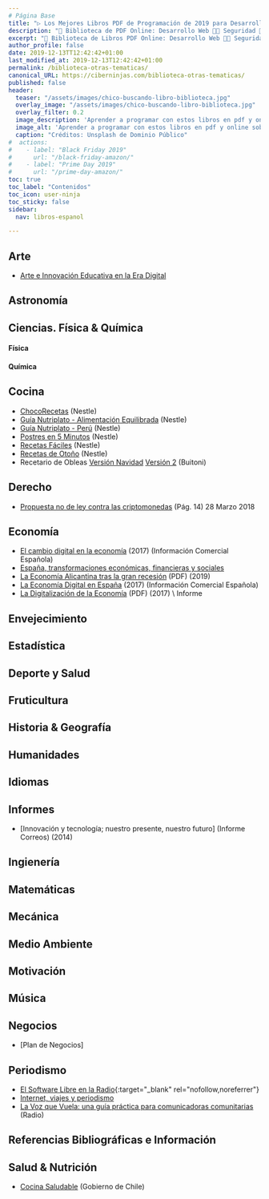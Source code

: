 ```yaml
---
# Página Base
title: "▷ Los Mejores Libros PDF de Programación de 2019 para Desarrolladores 📚"
description: "🚀 Biblioteca de PDF Online: Desarrollo Web 👩‍💻 Seguridad 🔐 Robótica 🤖 Redes 🕸 Criptomonedas 🏠 Domótica 💻 & Más ¡💥 100% GRATIS y en ESPAÑOL 💥!"
excerpt: "🚀 Biblioteca de Libros PDF Online: Desarrollo Web 👩‍💻 Seguridad 🔐 Robótica 🤖 Redes 🕸 Criptomonedas 🏠 Domótica 💻 & Más ¡100% GRATIS y en ESPAÑOL 💥!"
author_profile: false
date: 2019-12-13TT12:42:42+01:00
last_modified_at: 2019-12-13T12:42:42+01:00
permalink: /biblioteca-otras-tematicas/
canonical_URL: https://ciberninjas.com/biblioteca-otras-tematicas/
published: false
header:
  teaser: "/assets/images/chico-buscando-libro-biblioteca.jpg"
  overlay_image: "/assets/images/chico-buscando-libro-biblioteca.jpg"
  overlay_filter: 0.2
  image_description: 'Aprender a programar con estos libros en pdf y online sobre desarrollo web y otras tecnologíases | Ciberninjas'
  image_alt: 'Aprender a programar con estos libros en pdf y online sobre desarrollo web y otras tecnologíases | Ciberninjas'
  caption: "Créditos: Unsplash de Dominio Público"
#  actions:
#    - label: "Black Friday 2019"
#      url: "/black-friday-amazon/"
#    - label: "Prime Day 2019"
#      url: "/prime-day-amazon/"
toc: true
toc_label: "Contenidos"
toc_icon: user-ninja
toc_sticky: false
sidebar:
  nav: libros-espanol

---
```


## Arte

* [Arte e Innovación Educativa en la Era Digital](http://www.laboralcentrodearte.org/es/files/2018/arte-e-innovacion-educativa-en-la-era-digital)

## Astronomía


## Ciencias. Física & Química

#### Física

#### Química

## Cocina

* [ChocoRecetas](https://www.nestle.es/cualificacion/pdf/v2/01_Recetario_5%20minutos.pdf) (Nestle)
* [Guía Nutriplato - Alimentación Equilibrada](https://www.nutriplatonestle.es/nutritest/_docs/guia-nutriplato-nestle.pdf) (Nestle)
* [Guía Nutriplato - Perú](https://www.nestle.com.pe/sites/g/files/pydnoa276/files/asset-library/documents/nestle_plato_guia_nutricionistas.pdf) (Nestle)
* [Postres en 5 Minutos](https://www.nestle.es/cualificacion/pdf/v2/01_Recetario_5%20minutos.pdf) (Nestle)
* [Recetas Fáciles](http://www.nestle.es/ayudanosamejorar/Descargas/RECETAS_FACILES.pdf) (Nestle)
* [Recetas de Otoño](https://www.nestlecocina.es/descargas/nestle_cocina/recetario-otono-2019.pdf) (Nestle)
* Recetario de Obleas [Versión Navidad](https://www.nestlecocina.es/descargas/buitoni/recetario-obleas-navidad-2019.pdf) [Versión 2](https://www.nestlecocina.es/descargas/buitoni/recetario-de-obleas.pdf) (Buitoni)

<!-- https://www.google.com/search?rls=com.microsoft%3Aen-US&biw=1600&bih=757&sxsrf=ACYBGNTfVddYLKQLHPv_ixE6v0rRKH3Hsw%3A1576596786562&ei=MvX4XbjxIYaRlwTZ-o2ABQ&q=nestle+recetas+pdf&oq=nestle+recetas+pdf&gs_l=psy-ab.3..0i7i30j0i30j0i8i30l5.8552.9788..10182...0.0..0.140.1003.6j4......0....1..gws-wiz.......35i39j0i8i7i30.LK-B9qim60c&ved=0ahUKEwi40qrbgL3mAhWGyIUKHVl9A1AQ4dUDCAs&uact=5 -->

## Derecho

* [Propuesta no de ley contra las criptomonedas](http://www.congreso.es/public_oficiales/L12/CONG/BOCG/D/BOCG-12-D-321.PDF) (Pág. 14) 28 Marzo 2018

## Economía

* [El cambio digital en la economía](http://www.presidencia.gva.es/documents/166658342/166725599/Ejemplar+897/a5705a87-5cd7-400e-b055-34e103eb10ab) (2017) (Información Comercial Española)
* [España, transformaciones económicas, financieras y sociales](https://www.afi.es/webAfi/descargas/1711320/1252800/Espana-1987-2017-transformaciones-economicas-financieras-y-sociales.pdf)
* [La Economía Alicantina tras la gran recesión](https://www.diarioinformacion.com/estaticos/anuario-economico-2019/anuario-economico-2019.pdf) (PDF) (2019)
* [La Economía Digital en España](https://circulodeempresarios.org/transformacion-digital/wp-content/uploads/PublicacionesInteres/01.ICE%20898.pdf) (2017) (Información Comercial Española)
* [La Digitalización de la Economía](http://www.ces.es/documents/10180/4509980/Inf0317.pdf) (PDF) (2017) \ Informe

## Envejecimiento

## Estadística

## Deporte y Salud

## Fruticultura

## Historia & Geografía

## Humanidades

## Idiomas

## Informes

* [Innovación y tecnología; nuestro presente, nuestro futuro] (Informe Correos) (2014)
 
## Ingienería

## Matemáticas

## Mecánica

## Medio Ambiente

## Motivación

## Música

## Negocios

* [Plan de Negocios]

## Periodismo

* [El Software Libre en la Radio](https://cempazuchitl.org/2020/01/22/manual-el-software-libre-en-la-radio/){:target="_blank" rel="nofollow,noreferrer"}
* [Internet, viajes y periodismo](http://openaccess.uoc.edu/webapps/o2/bitstream/10609/268/4/Internet%2C%20viajes%20y%20periodismo_Bloque1.pdf)
* [La Voz que Vuela: una guía práctica para comunicadoras comunitarias](https://cempazuchitl.org/2020/01/21/libro-la-voz-que-vuela-una-guia-practica-para-comunicadoras-comunitarias-comppa/) (Radio)

## Referencias Bibliográficas e Información

## Salud & Nutrición

* [Cocina Saludable](https://inta.cl/wp-content/uploads/2018/03/cocina_saludable.pdf) (Gobierno de Chile)
<!-- https://www.google.com/search?q=recetas+ideales+nestle+pdf&rls=com.microsoft:en-US&sxsrf=ACYBGNRHic0F7oYW5hdzqAgQkOs9wYAmgw:1576596851620&ei=c_X4XfnDJZCelwShk5lY&start=10&sa=N&ved=2ahUKEwi5ya36gL3mAhUQz4UKHaFJBgsQ8NMDegQICxA7&biw=1600&bih=757 -->